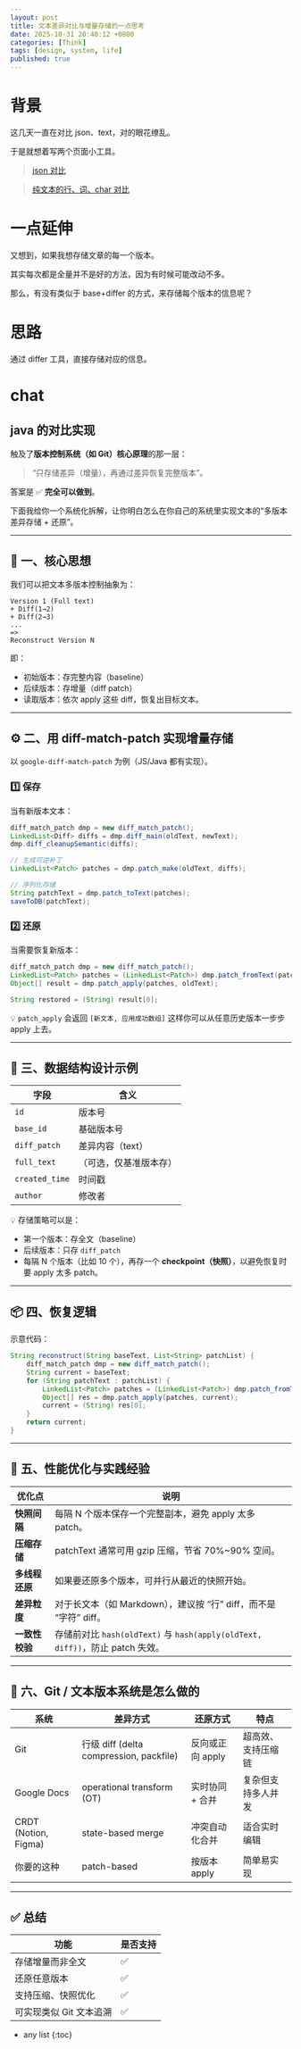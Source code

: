 ```yaml
---
layout: post
title: 文本差异对比与增量存储的一点思考
date: 2025-10-31 20:40:12 +0800
categories: [Think]
tags: [design, system, life]
published: true
---
```



# 背景

这几天一直在对比 json、text，对的眼花缭乱。

于是就想着写两个页面小工具。

> [json 对比](https://houbb.github.io/tools/tools/json-differ-compare.html)

> [纯文本的行、词、char 对比](https://houbb.github.io/tools/tools/text-differ-compare.html)

# 一点延伸

又想到，如果我想存储文章的每一个版本。

其实每次都是全量并不是好的方法，因为有时候可能改动不多。

那么，有没有类似于 base+differ 的方式，来存储每个版本的信息呢？

# 思路

通过 differ 工具，直接存储对应的信息。

# chat

## java 的对比实现

触及了**版本控制系统（如 Git）核心原理**的那一层：

> “只存储差异（增量），再通过差异恢复完整版本”。

答案是 ✅ **完全可以做到**。

下面我给你一个系统化拆解，让你明白怎么在你自己的系统里实现文本的“多版本差异存储 + 还原”。

---

## 🧩 一、核心思想

我们可以把文本多版本控制抽象为：

```
Version 1 (Full text)
+ Diff(1→2)
+ Diff(2→3)
...
=>
Reconstruct Version N
```

即：

* 初始版本：存完整内容（baseline）
* 后续版本：存增量（diff patch）
* 读取版本：依次 apply 这些 diff，恢复出目标文本。

---

## ⚙️ 二、用 diff-match-patch 实现增量存储

以 `google-diff-match-patch` 为例（JS/Java 都有实现）。

### 1️⃣ 保存

当有新版本文本：

```java
diff_match_patch dmp = new diff_match_patch();
LinkedList<Diff> diffs = dmp.diff_main(oldText, newText);
dmp.diff_cleanupSemantic(diffs);

// 生成可逆补丁
LinkedList<Patch> patches = dmp.patch_make(oldText, diffs);

// 序列化存储
String patchText = dmp.patch_toText(patches);
saveToDB(patchText);
```

### 2️⃣ 还原

当需要恢复新版本：

```java
diff_match_patch dmp = new diff_match_patch();
LinkedList<Patch> patches = (LinkedList<Patch>) dmp.patch_fromText(patchText);
Object[] result = dmp.patch_apply(patches, oldText);

String restored = (String) result[0];
```

💡 `patch_apply` 会返回 `[新文本, 应用成功数组]`
这样你可以从任意历史版本一步步 apply 上去。

---

## 🧱 三、数据结构设计示例

| 字段             | 含义          |
| -------------- | ----------- |
| `id`           | 版本号         |
| `base_id`      | 基础版本号       |
| `diff_patch`   | 差异内容（text）  |
| `full_text`    | （可选，仅基准版本存） |
| `created_time` | 时间戳         |
| `author`       | 修改者         |

💡 存储策略可以是：

* 第一个版本：存全文（baseline）
* 后续版本：只存 `diff_patch`
* 每隔 N 个版本（比如 10 个），再存一个 **checkpoint（快照）**，以避免恢复时要 apply 太多 patch。

---

## 📦 四、恢复逻辑

示意代码：

```java
String reconstruct(String baseText, List<String> patchList) {
    diff_match_patch dmp = new diff_match_patch();
    String current = baseText;
    for (String patchText : patchList) {
        LinkedList<Patch> patches = (LinkedList<Patch>) dmp.patch_fromText(patchText);
        Object[] res = dmp.patch_apply(patches, current);
        current = (String) res[0];
    }
    return current;
}
```

---

## 🚀 五、性能优化与实践经验

| 优化点       | 说明                                                                |
| --------- | ----------------------------------------------------------------- |
| **快照间隔**  | 每隔 N 个版本保存一个完整副本，避免 apply 太多 patch。                               |
| **压缩存储**  | patchText 通常可用 gzip 压缩，节省 70%~90% 空间。                             |
| **多线程还原** | 如果要还原多个版本，可并行从最近的快照开始。                                            |
| **差异粒度**  | 对于长文本（如 Markdown），建议按 “行” diff，而不是 “字符” diff。                     |
| **一致性校验** | 存储前对比 `hash(oldText)` 与 `hash(apply(oldText, diff))`，防止 patch 失效。 |

---

## 🧠 六、Git / 文本版本系统是怎么做的

| 系统                   | 差异方式                                  | 还原方式        | 特点        |
| -------------------- | ------------------------------------- | ----------- | --------- |
| Git                  | 行级 diff (delta compression, packfile) | 反向或正向 apply | 超高效、支持压缩链 |
| Google Docs          | operational transform (OT)            | 实时协同 + 合并   | 复杂但支持多人并发 |
| CRDT (Notion, Figma) | state-based merge                     | 冲突自动化合并     | 适合实时编辑    |
| 你要的这种                | patch-based                           | 按版本 apply   | 简单易实现     |

---

## ✅ 总结

| 功能             | 是否支持 |
| -------------- | ---- |
| 存储增量而非全文       | ✅    |
| 还原任意版本         | ✅    |
| 支持压缩、快照优化      | ✅    |
| 可实现类似 Git 文本追溯 | ✅    |

* any list
{:toc}